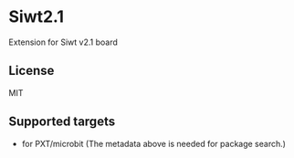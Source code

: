 # Siwt2.1

Extension for Siwt v2.1 board

## License

MIT

## Supported targets

* for PXT/microbit
(The metadata above is needed for package search.)
